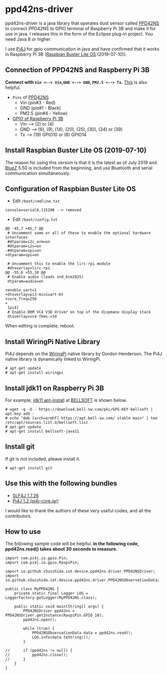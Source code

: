# ppd42ns-driver
ppd42ns-driver is a java library that operates dust sensor called [PPD42NS](http://wiki.seeedstudio.com/Grove-Dust_Sensor/) to connect PPD42NS to GPIO terminal of Raspberry Pi 3B and make it for use in java.
I releases this in the form of the Eclipse plug-in project.
You need Java 8 or higher.

I use [Pi4J](https://pi4j.com/)
for gpio communication in java and have confirmed that it works in Raspberry Pi 3B ([Raspbian Buster Lite OS](https://www.raspberrypi.org/downloads/raspbian/) (2019-07-10)).

## Connection of PPD42NS and Raspberry Pi 3B
**Connect with `Vin <--> Vin`,`GND <--> GND`, `PM2.5 <--> Tx`.**
[This](https://github.com/mauricecyril/pidustsensor) is also helpful.
- `Pins` of [PPD42NS](http://wiki.seeedstudio.com/Grove-Dust_Sensor/)
  - Vin (pin#3 - Red)
  - GND (pin#1 - Black)
  - PM2.5 (pin#4 - Yellow)
- [GPIO of Raspberry Pi 3B](https://www.raspberrypi.org/documentation/usage/gpio/README.md)
  - Vin --> (2) or (4)
  - GND --> (6), (9), (14), (20), (25), (30), (34) or (39)
  - Tx --> (19) GPIO10 or (8) GPIO14

## Install Raspbian Buster Lite OS (2019-07-10)
The reason for using this version is that it is the latest as of July 2019 and [BlueZ](http://www.bluez.org/) 5.50 is included from the beginning, and use Bluetooth and serial communication simultaneously.

## Configuration of Raspbian Buster Lite OS
- Edit `/boot/cmdline.txt`
```
console=serial0,115200 --> removed
```
- Edit `/boot/config.txt`
```
@@ -45,7 +45,7 @@
 # Uncomment some or all of these to enable the optional hardware interfaces
 #dtparam=i2c_arm=on
 #dtparam=i2s=on
-#dtparam=spi=on
+dtparam=spi=on
 
 # Uncomment this to enable the lirc-rpi module
 #dtoverlay=lirc-rpi
@@ -55,6 +55,10 @@
 # Enable audio (loads snd_bcm2835)
 dtparam=audio=on
 
+enable_uart=1
+dtoverlay=pi3-miniuart-bt
+core_freq=250
+
 [pi4]
 # Enable DRM VC4 V3D driver on top of the dispmanx display stack
 dtoverlay=vc4-fkms-v3d
```
When editing is complete, reboot.

## Install WiringPi Native Library
Pi4J depends on the [WiringPi](http://wiringpi.com/) native library by Gordon Henderson.
The Pi4J native library is dynamically linked to WiringPi.
```
# apt-get update
# apt-get install wiringpi
```

## Install jdk11 on Raspberry Pi 3B
For example, [jdk11 apt-install](https://apt.bell-sw.com/) at [BELLSOFT](https://bell-sw.com/) is shown below.
```
# wget -q -O - https://download.bell-sw.com/pki/GPG-KEY-bellsoft | apt-key add -
# echo "deb [arch=armhf] https://apt.bell-sw.com/ stable main" | tee /etc/apt/sources.list.d/bellsoft.list
# apt-get update
# apt-get install bellsoft-java11
```

## Install git
If git is not included, please install it.
```
# apt-get install git
```

## Use this with the following bundles
- [SLF4J 1.7.26](https://www.slf4j.org/)
- [Pi4J 1.2 (pi4j-core.jar)](https://pi4j.com/download/pi4j-1.2.zip)

I would like to thank the authors of these very useful codes, and all the contributors.

## How to use
The following sample code will be helpful.
**In the following code, ppd42ns.read() takes about 30 seconds to measure.**
```
import com.pi4j.io.gpio.Pin;
import com.pi4j.io.gpio.RaspiPin;

import io.github.s5uishida.iot.device.ppd42ns.driver.PPD42NSDriver;
import io.github.s5uishida.iot.device.ppd42ns.driver.PPD42NSObservationData;

public class MyPPD42NS {
    private static final Logger LOG = LoggerFactory.getLogger(MyPPD42NS.class);
    
    public static void main(String[] args) {
        PPD42NSDriver ppd42ns = PPD42NSDriver.getInstance(RaspiPin.GPIO_10);
        ppd42ns.open();
    
        while (true) {
            PPD42NSObservationData data = ppd42ns.read();
            LOG.info(data.toString());
        }
    
//      if (ppd42ns != null) {
//          ppd42ns.close();
//      }
    }
}
```
